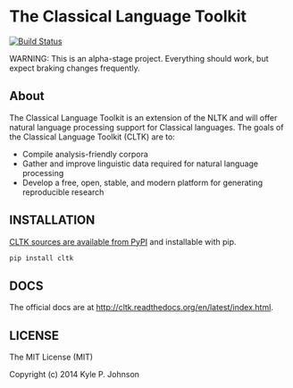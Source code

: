 The Classical Language Toolkit
==============================
[![Build Status](https://travis-ci.org/kylepjohnson/cltk.png?branch=master)](https://travis-ci.org/kylepjohnson/cltk)

WARNING: This is an alpha-stage project. Everything should work, but expect braking changes frequently.

About 
-----
The Classical Language Toolkit is an extension of the NLTK and will offer natural language processing support for Classical languages. The goals of the Classical Language Toolkit (CLTK) are to:

*   Compile analysis-friendly corpora
*   Gather and improve linguistic data required for natural language processing
*   Develop a free, open, stable, and modern platform for generating reproducible research

INSTALLATION
------------
[CLTK sources are available from PyPI](https://pypi.python.org/pypi/cltk) and installable with pip.

```bash
pip install cltk
```

DOCS
----
The official docs are at http://cltk.readthedocs.org/en/latest/index.html.

LICENSE
-------
The MIT License (MIT)

Copyright (c) 2014 Kyle P. Johnson
